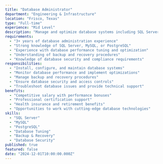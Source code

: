 ```yaml
---
title: "Database Administrator"
department: "Engineering & Infrastructure"
location: "Frisco, Texas"
type: "Full-time"
experience: "Mid Level"
description: "Manage and optimize database systems including SQL Server, MySQL, and PostgreSQL. Ensure data security, performance tuning, and backup recovery processes."
requirements:
  - "3+ years of database administration experience"
  - "Strong knowledge of SQL Server, MySQL, or PostgreSQL"
  - "Experience with database performance tuning and optimization"
  - "Understanding of backup and recovery procedures"
  - "Knowledge of database security and compliance requirements"
responsibilities:
  - "Install, configure, and maintain database systems"
  - "Monitor database performance and implement optimizations"
  - "Manage backup and recovery procedures"
  - "Ensure database security and access controls"
  - "Troubleshoot database issues and provide technical support"
benefits:
  - "Competitive salary with performance bonuses"
  - "Professional certification support"
  - "Health insurance and retirement benefits"
  - "Opportunities to work with cutting-edge database technologies"
skills:
  - "SQL Server"
  - "MySQL"
  - "PostgreSQL"
  - "Database Tuning"
  - "Backup & Recovery"
  - "Database Security"
published: true
featured: false
date: "2024-12-01T10:00:00.000Z"
---
```

